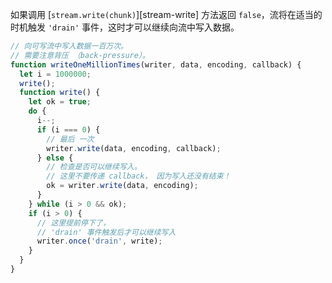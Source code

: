 <!-- YAML
added: v0.9.4
-->

如果调用 [`stream.write(chunk)`][stream-write] 方法返回 `false`，流将在适当的时机触发
`'drain'` 事件，这时才可以继续向流中写入数据。

```js
// 向可写流中写入数据一百万次。
// 需要注意背压 （back-pressure）。
function writeOneMillionTimes(writer, data, encoding, callback) {
  let i = 1000000;
  write();
  function write() {
    let ok = true;
    do {
      i--;
      if (i === 0) {
        // 最后 一次
        writer.write(data, encoding, callback);
      } else {
        // 检查是否可以继续写入。 
        // 这里不要传递 callback， 因为写入还没有结束！ 
        ok = writer.write(data, encoding);
      }
    } while (i > 0 && ok);
    if (i > 0) {
      // 这里提前停下了， 
      // 'drain' 事件触发后才可以继续写入  
      writer.once('drain', write);
    }
  }
}
```

